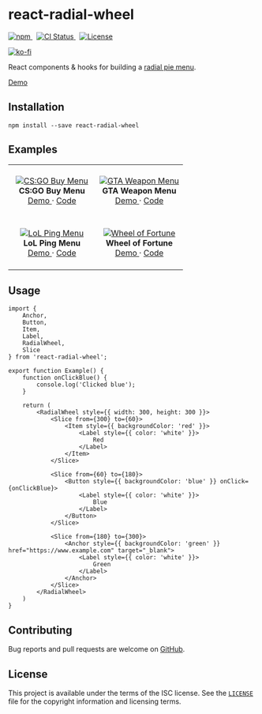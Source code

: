 # react-radial-wheel

<p>
    <a href="https://www.npmjs.com/package/react-radial-wheel" target="_blank" rel="noreferrer">
      <img alt="npm" src="https://img.shields.io/npm/v/react-radial-wheel.svg" />
    </a>&nbsp;
    <a href="https://github.com/michaelbull/react-radial-wheel/actions?query=workflow%3Aci" target="_blank" rel="noreferrer">
      <img alt="CI Status" src="https://github.com/michaelbull/react-radial-wheel/workflows/ci/badge.svg" />
    </a>&nbsp;
    <a href="https://github.com/michaelbull/react-radial-wheel/blob/master/LICENSE" target="_blank" rel="noreferrer">
      <img alt="License" src="https://img.shields.io/github/license/michaelbull/react-radial-wheel.svg" />
    </a>
</p>
<p>
  <a href="https://ko-fi.com/R5R0CFMN6" target="_blank" rel="noreferrer">
    <img alt="ko-fi" src="https://ko-fi.com/img/githubbutton_sm.svg" />
  </a>
</p>

React components & hooks for building a [radial pie menu][wikipedia-pie-menu].

[Demo][storybook]

## Installation

```shell
npm install --save react-radial-wheel
```

## Examples

<table>
  <tbody>
    <tr>
      <td align="center" width="50%">
        &nbsp;
        <br />
        <a href="https://michaelbull.github.io/react-radial-wheel/?path=/story/examples--cs-go-buy-menu-story" target="_blank">
          <img src="https://github.com/michaelbull/react-radial-wheel/assets/3253134/85928f64-30f3-41d5-939d-a7523e88540a" alt="CS:GO Buy Menu" />
        </a>
        <br />
        <strong>CS:GO Buy Menu</strong>
        <br />
        <a href="https://michaelbull.github.io/react-radial-wheel/?path=/story/examples--cs-go-buy-menu-story" target="_blank">
          Demo
        </a>
        &middot;
        <a href="https://github.com/michaelbull/react-radial-wheel/blob/master/stories/Examples/CsGoBuyMenu.stories.tsx" target="_blank">
          Code
        </a>
        <br />
        &nbsp;
      </td>
      <td align="center" width="50%">
        &nbsp;
        <br />
        <a href="https://michaelbull.github.io/react-radial-wheel/?path=/story/examples--gta-weapon-menu-story" target="_blank">
          <img src="https://github.com/michaelbull/react-radial-wheel/assets/3253134/3d45ef7c-2a75-4b66-891f-4bdb345844b6" alt="GTA Weapon Menu" />
        </a>
        <br />
        <strong>GTA Weapon Menu</strong>
        <br />
        <a href="https://michaelbull.github.io/react-radial-wheel/?path=/story/examples--gta-weapon-menu-story" target="_blank">
          Demo
        </a>
        &middot;
        <a href="https://github.com/michaelbull/react-radial-wheel/blob/master/stories/Examples/GtaWeaponMenu.stories.tsx" target="_blank">
          Code
        </a>
        <br />
        &nbsp;
      </td>
    </tr>
    <tr>
      <td align="center" width="50%">
        &nbsp;
        <br />
        <a href="https://michaelbull.github.io/react-radial-wheel/?path=/story/examples--lo-l-ping-menu-story" target="_blank">
          <img src="https://github.com/michaelbull/react-radial-wheel/assets/3253134/8099e467-db4d-421f-8440-68e8d9d5d919" alt="LoL Ping Menu" />
        </a>
        <br />
        <strong>LoL Ping Menu</strong>
        <br />
        <a href="https://michaelbull.github.io/react-radial-wheel/?path=/story/examples--lo-l-ping-menu-story" target="_blank">
          Demo
        </a>
        &middot;
        <a href="https://github.com/michaelbull/react-radial-wheel/blob/master/stories/Examples/LoLPingMenu.stories.tsx" target="_blank">
          Code
        </a>
        <br />
        &nbsp;
      </td>
      <td align="center" width="50%">
        &nbsp;
        <br />
        <a href="https://michaelbull.github.io/react-radial-wheel/?path=/story/examples--wheel-of-fortune-story" target="_blank">
          <img src="https://github.com/michaelbull/react-radial-wheel/assets/3253134/7a41021f-3666-4c2d-997c-61d7db65e909" alt="Wheel of Fortune" />
        </a>
        <br />
        <strong>Wheel of Fortune</strong>
        <br />
        <a href="https://michaelbull.github.io/react-radial-wheel/?path=/story/examples--wheel-of-fortune-story" target="_blank">
          Demo
        </a>
        &middot;
        <a href="https://github.com/michaelbull/react-radial-wheel/blob/master/stories/Examples/WheelOfFortune.stories.tsx" target="_blank">
          Code
        </a>
        <br />
        &nbsp;
      </td>
    </tr>
  </tbody>
</table>

## Usage

```tsx
import {
    Anchor,
    Button,
    Item,
    Label,
    RadialWheel,
    Slice
} from 'react-radial-wheel';

export function Example() {
    function onClickBlue() {
        console.log('Clicked blue');
    }

    return (
        <RadialWheel style={{ width: 300, height: 300 }}>
            <Slice from={300} to={60}>
                <Item style={{ backgroundColor: 'red' }}>
                    <Label style={{ color: 'white' }}>
                        Red
                    </Label>
                </Item>
            </Slice>

            <Slice from={60} to={180}>
                <Button style={{ backgroundColor: 'blue' }} onClick={onClickBlue}>
                    <Label style={{ color: 'white' }}>
                        Blue
                    </Label>
                </Button>
            </Slice>

            <Slice from={180} to={300}>
                <Anchor style={{ backgroundColor: 'green' }} href="https://www.example.com" target="_blank">
                    <Label style={{ color: 'white' }}>
                        Green
                    </Label>
                </Anchor>
            </Slice>
        </RadialWheel>
    )
}
```

## Contributing

Bug reports and pull requests are welcome on [GitHub][github].

## License

This project is available under the terms of the ISC license. See the
[`LICENSE`](LICENSE) file for the copyright information and licensing terms.

[npm]: https://www.npmjs.com/package/react-radial-wheel
[github]: https://github.com/michaelbull/react-radial-wheel
[storybook]: https://michaelbull.github.io/react-radial-wheel/?path=/story/examples
[wikipedia-pie-menu]: https://en.wikipedia.org/wiki/Pie_menu
